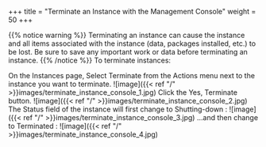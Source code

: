 +++
title = "Terminate an Instance with the Management Console"
weight = 50
+++


{{% notice warning %}}
Terminating an instance can cause the instance and all items associated with the instance (data, packages installed, etc.) to be lost. Be sure to save any important work or data before terminating an instance. 
{{% /notice %}}
To terminate instances: 

On the Instances page, Select Terminate from the Actions menu next to the instance you want to terminate. 
![image]({{< ref "/" >}}images/terminate_instance_console_1.jpg)
Click the Yes, Terminate button. 
![image]({{< ref "/" >}}images/terminate_instance_console_2.jpg)
The Status field of the instance will first change to Shutting-down : 
![image]({{< ref "/" >}}images/terminate_instance_console_3.jpg)
...and then change to Terminated : 
![image]({{< ref "/" >}}images/terminate_instance_console_4.jpg)
